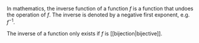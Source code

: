 In mathematics, the inverse function of a function $f$ is a function that undoes the operation of $f$. The inverse is denoted by a negative first exponent, e.g. $f^{-1}$.

The inverse of a function only exists if $f$ is [[bijection|bijective]].